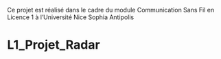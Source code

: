Ce projet est réalisé dans le cadre du module Communication Sans Fil en Licence 1 à l’Université
Nice Sophia Antipolis

# L1_Projet_Radar


